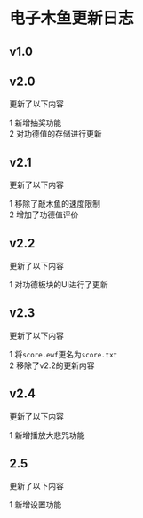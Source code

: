 # 电子木鱼更新日志

## v1.0

## v2.0
更新了以下内容

1 新增抽奖功能    
2 对功德值的存储进行更新

## v2.1
更新了以下内容

1 移除了敲木鱼的速度限制  
2 增加了功德值评价  

## v2.2
更新了以下内容

1 对功德板块的UI进行了更新  

## v2.3
更新了以下内容
 
1 将`score.ewf`更名为`score.txt`  
2 移除了v2.2的更新内容  

## v2.4
更新了以下内容  

1 新增播放大悲咒功能   

## 2.5
更新了以下内容

1 新增设置功能